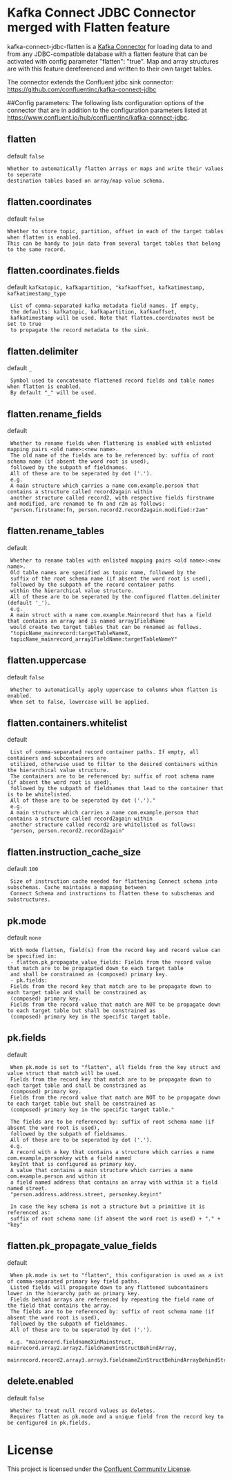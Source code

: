 # Kafka Connect JDBC Connector merged with Flatten feature

kafka-connect-jdbc-flatten is a [Kafka Connector](http://kafka.apache.org/documentation.html#connect)
for loading data to and from any JDBC-compatible database with a flatten feature that can be activated with 
config parameter "flatten": "true". Map and array structures are with this feature dereferenced and written to
their own target tables.

The connector extends the Confluent jdbc sink connector:
https://github.com/confluentinc/kafka-connect-jdbc

##Config parameters:
The following lists configuration options of the connector that are in addition to the configuration parameters listed at
https://www.confluent.io/hub/confluentinc/kafka-connect-jdbc.

## flatten
default `false`

    Whether to automatically flatten arrays or maps and write their values to seperate
    destination tables based on array/map value schema.
    
## flatten.coordinates
default `false`

    Whether to store topic, partition, offset in each of the target tables when flatten is enabled. 
    This can be handy to join data from several target tables that belong to the same record.

## flatten.coordinates.fields
default `kafkatopic, kafkapartition, "kafkaoffset, kafkatimestamp, kafkatimestamp_type`

     List of comma-separated kafka metadata field names. If empty, 
     the defaults: kafkatopic, kafkapartition, kafkaoffset, 
     kafkatimestamp will be used. Note that flatten.coordinates must be set to true 
     to propagate the record metadata to the sink. 

## flatten.delimiter
default `_`

     Symbol used to concatenate flattened record fields and table names when flatten is enabled.
     By default "_" will be used. 

## flatten.rename_fields
default ` `

     Whether to rename fields when flattening is enabled with enlisted mapping pairs <old name>:<new name>.
     The old name of the fields are to be referenced by: suffix of root schema name (if absent the word root is used),
     followed by the subpath of fieldnames.
     All of these are to be seperated by dot ('.').
     e.g.
     A main structure which carries a name com.example.person that contains a structure called record2again within 
     another structure called record2, with respective fields firstname and modified, are renamed to fn and r2m as follows:
     "person.firstname:fn, person.record2.record2again.modified:r2am" 
     
## flatten.rename_tables
default ` `

     Whether to rename tables with enlisted mapping pairs <old name>:<new name>.
     Old table names are specified as topic name, followed by the 
     suffix of the root schema name (if absent the word root is used), 
     followed by the subpath of the record container paths
     within the hierarchical value structure.
     All of these are to be seperated by the configured flatten.delimiter (default '_').
     e.g.
     A main struct with a name com.example.Mainrecord that has a field that contains an array and is named array1FieldName
     would create two target tables that can be renamed as follows.
     "topicName_mainrecord:targetTableNameX, 
     topicName_mainrecord_array1FieldName:targetTableNameY" 
     

## flatten.uppercase
default `false`

     Whether to automatically apply uppercase to columns when flatten is enabled.
     When set to false, lowercase will be applied.

## flatten.containers.whitelist
default ` `

     List of comma-separated record container paths. If empty, all containers and subcontainers are 
     utilized, otherwise used to filter to the desired containers within the hierarchical value structure.
     The containers are to be referenced by: suffix of root schema name (if absent the word root is used), 
     followed by the subpath of fieldnames that lead to the container that is to be whitelisted.
     All of these are to be seperated by dot ('.')."
     e.g. 
     A main structure which carries a name com.example.person that contains a structure called record2again within 
     another structure called record2 are whitelisted as follows:
     "person, person.record2.record2again"
     
## flatten.instruction_cache_size
default `100`

     Size of instruction cache needed for flattening Connect schema into subschemas. Cache maintains a mapping between 
     Connect Schema and instructions to flatten these to subschemas and substructures. 

## pk.mode
default `none`

     With mode flatten, field(s) from the record key and record value can be specified in:
     - flatten.pk_propagate_value_fields: Fields from the record value that match are to be propagated down to each target table
     and shall be constrained as (composed) primary key.
     - pk.fields: 
     Fields from the record key that match are to be propagate down to each target table and shall be constrained as
     (composed) primary key.
     Fields from the record value that match are NOT to be propagate down to each target table but shall be constrained as
     (composed) primary key in the specific target table.
     
## pk.fields
default ` `

     When pk.mode is set to "flatten", all fields from the key struct and value struct that match will be used.
     Fields from the record key that match are to be propagate down to each target table and shall be constrained as
     (composed) primary key.
     Fields from the record value that match are NOT to be propagate down to each target table but shall be constrained as
     (composed) primary key in the specific target table."
     
     The fields are to be referenced by: suffix of root schema name (if absent the word root is used), 
     followed by the subpath of fieldnames.
     All of these are to be seperated by dot ('.').
     e.g.
     A record with a key that contains a structure which carries a name com.example.personkey with a field named
     keyInt that is configured as primary key.
     A value that contains a main structure which carries a name com.example.person and within it 
     a field named address that contains an array with within it a field named street. 
     "person.address.address.street, personkey.keyint"
     
     In case the key schema is not a structure but a primitive it is referenced as:
     suffix of root schema name (if absent the word root is used) + "." + "key"
     
 
## flatten.pk_propagate_value_fields
default ` `

     When pk.mode is set to "flatten", this configuration is used as a ist of comma-separated primary key field paths.
     Listed fields will propagate down to any flattened subcontainers lower in the hierarchy path as primary key.
     Fields behind arrays are referenced by repeating the field name of the field that contains the array.
     The fields are to be referenced by: suffix of root schema name (if absent the word root is used), 
     followed by the subpath of fieldnames.
     All of these are to be seperated by dot ('.').
     
     e.g. "mainrecord.fieldnameXinMainstruct, mainrecord.array2.array2.fieldnameYinStructBehindArray, 
     mainrecord.record2.array3.array3.fieldnameZinStructBehindArrayBehindStruct"

## delete.enabled
default `false`

     Whether to treat null record values as deletes. 
     Requires flatten as pk.mode and a unique field from the record key to be configured in pk.fields.

# License

This project is licensed under the [Confluent Community License](LICENSE).
